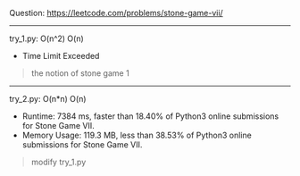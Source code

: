 Question: https://leetcode.com/problems/stone-game-vii/

---

try_1.py: O(n^2) O(n)
* Time Limit Exceeded

> the notion of stone game 1

---

try_2.py: O(n*n) O(n)
* Runtime: 7384 ms, faster than 18.40% of Python3 online submissions for Stone Game VII.
* Memory Usage: 119.3 MB, less than 38.53% of Python3 online submissions for Stone Game VII.

> modify try_1.py
